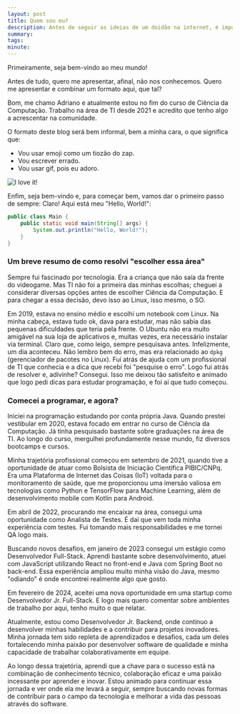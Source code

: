 ```yaml
---
layout: post
title: Quem sou eu?
description: Antes de seguir as ideias de um doidão na internet, é importante conhecê-lo.
summary: 
tags: 
minute:
---
```

Primeiramente, seja bem-vindo ao meu mundo!

Antes de tudo, quero me apresentar, afinal, não nos conhecemos. Quero me apresentar e combinar um formato aqui, que tal?

Bom, me chamo Adriano e atualmente estou no fim do curso de Ciência da Computação. Trabalho na área de TI desde 2021 e acredito que tenho algo a acrescentar na comunidade.

O formato deste blog será bem informal, bem a minha cara, o que significa que:

- Vou usar emoji como um tiozão do zap.
- Vou escrever errado.
- Vou usar gif, pois eu adoro.

![I love it!](https://media.giphy.com/media/v1.Y2lkPTc5MGI3NjExN3JsNW9yY3V5NWI1OHh0aDh0ampmM2ZudXRwZmY1dXE3aGczYmhpayZlcD12MV9naWZzX3NlYXJjaCZjdD1n/VMO6qeIbr7JRLnLTGw/giphy.gif)

Enfim, seja bem-vindo e, para começar bem, vamos dar o primeiro passo de sempre:
Claro! Aqui está meu "Hello, World!":

```java
public class Main {
    public static void main(String[] args) {
        System.out.println("Hello, World!");
    }
}
```

### Um breve resumo de como resolvi "escolher essa área"
Sempre fui fascinado por tecnologia. Era a criança que não saía da frente do videogame. Mas TI não foi a primeira das minhas escolhas; cheguei a considerar diversas opções antes de escolher Ciência da Computação. E para chegar a essa decisão, devo isso ao Linux, isso mesmo, o SO.

Em 2019, estava no ensino médio e escolhi um notebook com Linux. Na minha cabeça, estava tudo ok, dava para estudar, mas não sabia das pequenas dificuldades que teria pela frente. O Ubuntu não era muito amigável na sua loja de aplicativos e, muitas vezes, era necessário instalar via terminal. Claro que, como leigo, sempre pesquisava antes. Infelizmente, um dia aconteceu. Não lembro bem do erro, mas era relacionado ao `dpkg` (gerenciador de pacotes no Linux). Fui atrás de ajuda com um profissional de TI que conhecia e a dica que recebi foi "pesquise o erro". Logo fui atrás de resolver e, adivinhe? Consegui. Isso me deixou tão satisfeito e animado que logo pedi dicas para estudar programação, e foi aí que tudo começou.

### Comecei a programar, e agora?
Iniciei na programação estudando por conta própria Java. Quando prestei vestibular em 2020, estava focado em entrar no curso de Ciência da Computação. Já tinha pesquisado bastante sobre graduações na área de TI. Ao longo do curso, mergulhei profundamente nesse mundo, fiz diversos bootcamps e cursos.

Minha trajetória profissional começou em setembro de 2021, quando tive a oportunidade de atuar como Bolsista de Iniciação Científica PIBIC/CNPq. Era uma Plataforma de Internet das Coisas (IoT) voltada para o monitoramento de saúde, que me proporcionou uma imersão valiosa em tecnologias como Python e TensorFlow para Machine Learning, além de desenvolvimento mobile com Kotlin para Android.

Em abril de 2022, procurando me encaixar na área, consegui uma oportunidade como Analista de Testes. É daí que vem toda minha experiência com testes. Fui tomando mais responsabilidades e me tornei QA logo mais.

Buscando novos desafios, em janeiro de 2023 consegui um estágio como Desenvolvedor Full-Stack. Aprendi bastante sobre desenvolvimento, atuei com JavaScript utilizando React no front-end e Java com Spring Boot no back-end. Essa experiência ampliou muito minha visão do Java, mesmo "odiando" é onde encontrei realmente algo que gosto.

Em fevereiro de 2024, aceitei uma nova oportunidade em uma startup como Desenvolvedor Jr. Full-Stack. E logo mais quero comentar sobre ambientes de trabalho por aqui, tenho muito o que relatar.

Atualmente, estou como Desenvolvedor Jr. Backend, onde continuo a desenvolver minhas habilidades e a contribuir para projetos inovadores. Minha jornada tem sido repleta de aprendizados e desafios, cada um deles fortalecendo minha paixão por desenvolver software de qualidade e minha capacidade de trabalhar colaborativamente em equipe.

Ao longo dessa trajetória, aprendi que a chave para o sucesso está na combinação de conhecimento técnico, colaboração eficaz e uma paixão incessante por aprender e inovar. Estou animado para continuar essa jornada e ver onde ela me levará a seguir, sempre buscando novas formas de contribuir para o campo da tecnologia e melhorar a vida das pessoas através do software.